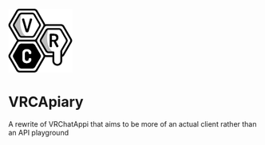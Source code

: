 ![](css/images/logo/logo128.png)
# VRCApiary
A rewrite of VRChatAppi that aims to be more of an actual client rather than an API playground
